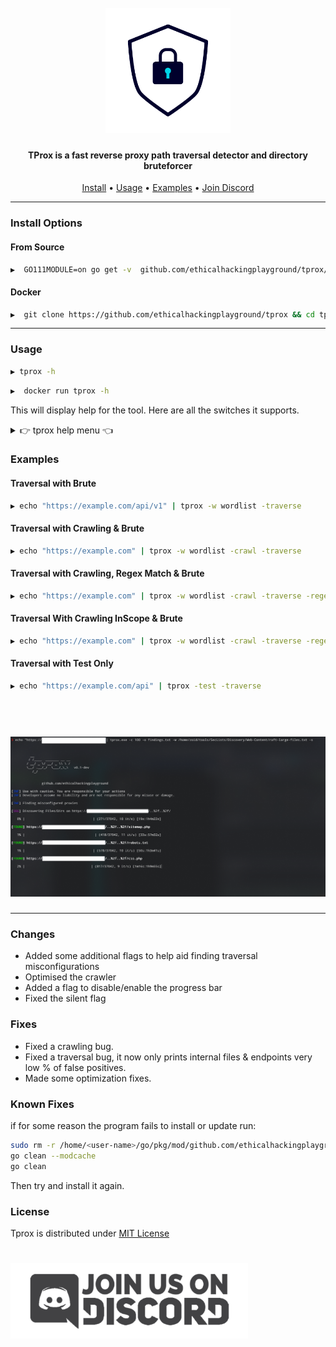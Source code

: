 <h1 align="center">
  <br>
<img src="static/icon.png" width="200px" alt="TProx">
</h1>

<h4 align="center">TProx is a fast reverse proxy path traversal detector and directory bruteforcer</h4>

<p align="center">
  <a href="#install">Install</a> •
  <a href="#usage">Usage</a> •
  <a href="#examples">Examples</a> •
  <a href="https://discord.gg/MQWCem5b">Join Discord</a> 
</p>

---

### Install Options

#### From Source

```sh
▶  GO111MODULE=on go get -v  github.com/ethicalhackingplayground/tprox/tprox
```

#### Docker

```sh
▶  git clone https://github.com/ethicalhackingplayground/tprox && cd tprox && docker build -t tprox .
```

---

### Usage

```sh
▶ tprox -h
```

```sh
▶  docker run tprox -h
```



This will display help for the tool. Here are all the switches it supports.

<details>
<summary> 👉 tprox help menu 👈</summary>

```
Usage of tprox:
  -c int
        The number of concurrent requests (default 10)
  -crawl
        crawl the resolved domain while testing for proxy misconfigs
  -depth int
        The crawl depth (default 5)
  -o string
        Output the results to a file
  -progress
        This flag will allow you to turn on the progress bar
  -regex string
        Filter crawl with regex pattern
  -scope string
        Specify a scope to crawl with in using regexs
  -silent
        Show Silent output
  -test
        Enable/Disable test mode only
  -traverse
        This flag will allow you to turn on traversing
  -w string
        The wordlist to use against a valid endpoint to traverse
```

</details>

### Examples

#### Traversal with Brute

```sh
▶ echo "https://example.com/api/v1" | tprox -w wordlist -traverse
```

#### Traversal with Crawling & Brute

```sh
▶ echo "https://example.com" | tprox -w wordlist -crawl -traverse
```

#### Traversal with Crawling, Regex Match & Brute

```sh
▶ echo "https://example.com" | tprox -w wordlist -crawl -traverse -regex "/api/"
```

#### Traversal With Crawling InScope & Brute

```sh
▶ echo "https://example.com" | tprox -w wordlist -crawl -traverse -regex "/api/" -scope ".*.\.example.com"
```

#### Traversal with Test Only

```sh
▶ echo "https://example.com/api" | tprox -test -traverse
```


<h1 align="center">
  <br>
<img src="static/example.png" alt="example">
</h1>

--- 

### Changes

- Added some additional flags to help aid finding traversal misconfigurations
- Optimised the crawler
- Added a flag to disable/enable the progress bar
- Fixed the silent flag

### Fixes

- Fixed a crawling bug.
- Fixed a traversal bug, it now only prints internal files & endpoints very low % of false positives.
- Made some optimization fixes.

### Known Fixes

if for some reason the program fails to install or update run:

```sh
sudo rm -r /home/<user-name>/go/pkg/mod/github.com/ethicalhackingplayground/tprox
go clean --modcache
go clean
```

Then try and install it again.

### License

Tprox is distributed under [MIT License](https://github.com/ethicalhackingplayground/tprox/blob/main/LICENSE)

<h1 align="left">
  <a href="https://discord.gg/MQWCem5b"><img src="static/Join-Discord.png" width="380" alt="Join Discord"></a>
</h1>

